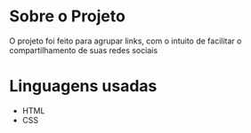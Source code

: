 <h1>Sobre o Projeto</h1>

O projeto foi feito para agrupar links, com o intuito de facilitar o compartilhamento de suas redes sociais

 # Linguagens usadas

- HTML
- CSS



